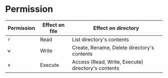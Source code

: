 # Permission
| Permission | Effect on file | Effect on directory |
| --- | --- | --- |
| `r` | Read | List directory's contents  |
| `w` | Write | Create, Rename, Delete directory's contents |
| `x` | Execute | Access (Read, Write, Execute) directory's contents |
